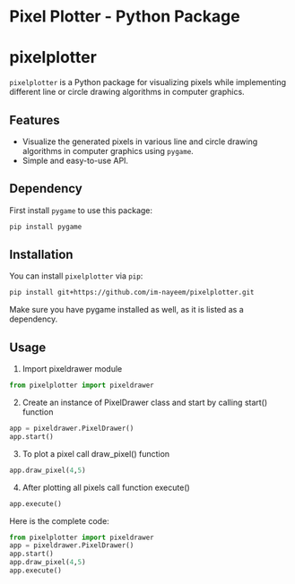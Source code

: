 # Pixel Plotter - Python Package
# pixelplotter

`pixelplotter` is a Python package for visualizing pixels while implementing different line or circle drawing algorithms in computer graphics.

## Features

- Visualize the generated pixels in various line and circle drawing algorithms in computer graphics using `pygame`.
- Simple and easy-to-use API.
## Dependency
First install `pygame` to use this package:
```bash
pip install pygame
```
## Installation

You can install `pixelplotter` via `pip`:

```bash
pip install git+https://github.com/im-nayeem/pixelplotter.git
```
Make sure you have pygame installed as well, as it is listed as a dependency.

## Usage
1. Import pixeldrawer module
```python
from pixelplotter import pixeldrawer
```

2. Create an instance of PixelDrawer class and start by calling start() function
```python
app = pixeldrawer.PixelDrawer()
app.start()
```

3. To plot a pixel call draw_pixel() function
```python
app.draw_pixel(4,5)
```

4. After plotting all pixels call function execute()
```python
app.execute()
```
Here is the complete code:
```python
from pixelplotter import pixeldrawer
app = pixeldrawer.PixelDrawer()
app.start()
app.draw_pixel(4,5)
app.execute()
```

